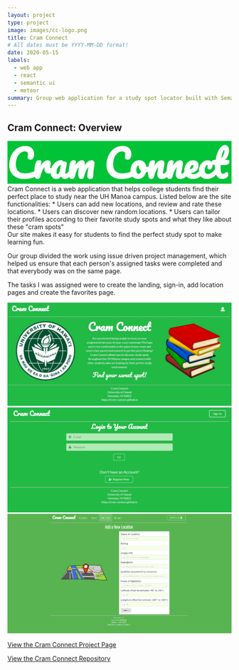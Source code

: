 ```yaml
---
layout: project
type: project
image: images/cc-logo.png
title: Cram Connect
# All dates must be YYYY-MM-DD format!
date: 2020-05-15
labels:
  - web app
  - react
  - semantic ui
  - meteor
summary: Group web application for a study spot locator built with Semantic UI React/Meteor.
---
```


## Cram Connect: Overview
<img class="ui medium right floated rounded image" src="../images/cc-logo.png">
Cram Connect is a web application that helps college students find their perfect place to study near the UH Manoa campus. Listed below are the site functionalities:
* Users can add new locations, and review and rate these locations.
* Users can discover new random locations.
* Users can tailor their profiles according to their favorite study spots and what they like about these "cram spots"


<br/>
Our site makes it easy for students to find the perfect study spot to make learning fun.

Our group divided the work using issue driven project management, which helped us ensure that each person's assigned tasks were completed and that everybody was on the same page.

The tasks I was assigned were to create the landing, sign-in, add location pages and create the favorites page.

<img class="ui medium left floated rounded image" src="../images/cc-landing.jpg">
<img class="ui medium left floated rounded image" src="../images/cc-signin.JPG">
<img class="ui medium left floated rounded image" src="../images/cc-addloc.png">


<a href="https://cram-connect.github.io/"><i class="large github icon"></i>View the Cram Connect Project Page</a>

<a href="https://github.com/cram-connect/app"><i class="large github icon"></i>View the Cram Connect Repository</a>
